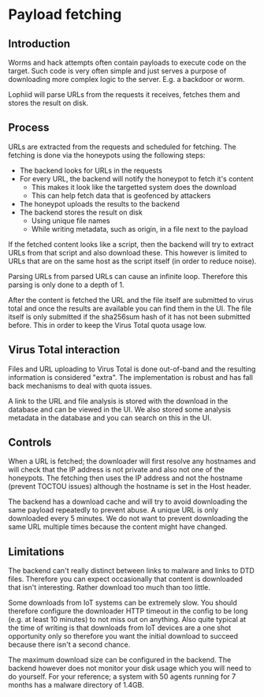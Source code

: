 # Payload fetching

## Introduction

Worms and hack attempts often contain payloads to execute code on the target.
Such code is very often simple and just serves a purpose of downloading more
complex logic to the server. E.g. a backdoor or worm.

Lophiid will parse URLs from the requests it receives, fetches them and stores
the result on disk.

## Process

URLs are extracted from the requests and scheduled for fetching. The fetching is
done via the honeypots using the following steps:

 - The backend looks for URLs in the requests
 - For every URL, the backend will notify the honeypot to fetch it's content
    - This makes it look like the targetted system does the download
    - This can help fetch data that is geofenced by attackers
 - The honeypot uploads the results to the backend
 - The backend stores the result on disk
    - Using unique file names
    - While writing metadata, such as origin, in a file next to the payload

If the fetched content looks like a script, then the backend will try
to extract URLs from that script and also download these. This however
is limited to URLs that are on the same host as the script itself (in
order to reduce noise).

Parsing URLs from parsed URLs can cause an infinite loop. Therefore this parsing
is only done to a depth of 1.

After the content is fetched the URL and the file itself are submitted to virus
total and once the results are available you can find them in the UI. The
file itself is only submitted if the sha256sum hash of it has not been submitted
before. This in order to keep the Virus Total quota usage low.

## Virus Total interaction

Files and URL uploading to Virus Total is done out-of-band and the resulting
information is considered "extra". The implementation is robust and has fall
back mechanisms to deal with quota issues.

A link to the URL and file analysis is stored with the download in the database
and can be viewed in the UI. We also stored some analysis metadata in the
database and you can search on this in the UI.

## Controls

When a URL is fetched; the downloader will first resolve any hostnames and will
check that the IP address is not private and also not one of the honeypots. The
fetching then uses the IP address and not the hostname (prevent TOCTOU issues)
although the hostname is set in the Host header.

The backend has a download cache and will try to avoid downloading the same
payload repeatedly to prevent abuse. A unique URL is only downloaded every 5
minutes.  We do not want to prevent downloading the same URL multiple times
because the content might have changed.

## Limitations

The backend can't really distinct between links to malware and links to DTD
files. Therefore you can expect occasionally that content is downloaded that
isn't interesting.  Rather download too much than too little.

Some downloads from IoT systems can be extremely slow. You should therefore
configure the downloader HTTP timeout in the config to be long (e.g. at least
10 minutes) to not miss out on anything.  Also quite typical at the time of
writing is that downloads from IoT devices are a one shot opportunity only so
therefore you want the initial download to succeed because there isn't a second
chance.

The maximum download size can be configured in the backend. The backend however
does not monitor your disk usage which you will need to do yourself.  For your
reference; a system with 50 agents running for 7 months has a malware directory
of 1.4GB.
